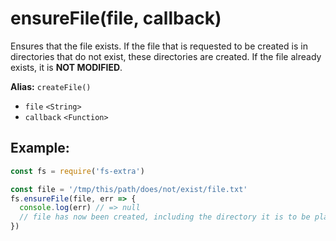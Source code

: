 # ensureFile(file, callback)

Ensures that the file exists. If the file that is requested to be created is in directories that do not exist, these directories are created. If the file already exists, it is **NOT MODIFIED**.

**Alias:** `createFile()`

- `file` `<String>`
- `callback` `<Function>`

## Example:

```js
const fs = require('fs-extra')

const file = '/tmp/this/path/does/not/exist/file.txt'
fs.ensureFile(file, err => {
  console.log(err) // => null
  // file has now been created, including the directory it is to be placed in
})
```
